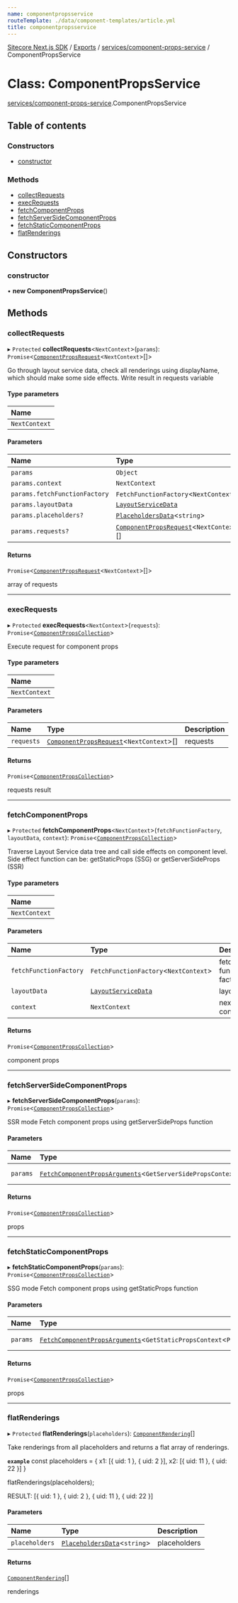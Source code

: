 ```yaml
---
name: componentpropsservice
routeTemplate: ./data/component-templates/article.yml
title: componentpropsservice
---
```


[Sitecore Next.js SDK](/docs/nextjs/ref/) / [Exports](/docs/nextjs/ref/modules) / [services/component-props-service](/docs/nextjs/ref/modules/services_component_props_service) / ComponentPropsService

# Class: ComponentPropsService

[services/component-props-service](/docs/nextjs/ref/modules/services_component_props_service).ComponentPropsService

## Table of contents

### Constructors

- [constructor](/docs/nextjs/ref/classes/services_component_props_service/componentpropsservice#constructor)

### Methods

- [collectRequests](/docs/nextjs/ref/classes/services_component_props_service/componentpropsservice#collectrequests)
- [execRequests](/docs/nextjs/ref/classes/services_component_props_service/componentpropsservice#execrequests)
- [fetchComponentProps](/docs/nextjs/ref/classes/services_component_props_service/componentpropsservice#fetchcomponentprops)
- [fetchServerSideComponentProps](/docs/nextjs/ref/classes/services_component_props_service/componentpropsservice#fetchserversidecomponentprops)
- [fetchStaticComponentProps](/docs/nextjs/ref/classes/services_component_props_service/componentpropsservice#fetchstaticcomponentprops)
- [flatRenderings](/docs/nextjs/ref/classes/services_component_props_service/componentpropsservice#flatrenderings)

## Constructors

### constructor

• **new ComponentPropsService**()

## Methods

### collectRequests

▸ `Protected` **collectRequests**<`NextContext`\>(`params`): `Promise`<[`ComponentPropsRequest`](/docs/nextjs/ref/modules/services_component_props_service#componentpropsrequest)<`NextContext`\>[]\>

Go through layout service data, check all renderings using displayName, which should make some side effects.
Write result in requests variable

#### Type parameters

| Name |
| :------ |
| `NextContext` |

#### Parameters

| Name | Type | Description |
| :------ | :------ | :------ |
| `params` | `Object` | params |
| `params.context` | `NextContext` |  |
| `params.fetchFunctionFactory` | `FetchFunctionFactory`<`NextContext`\> |  |
| `params.layoutData` | [`LayoutServiceData`](/docs/nextjs/ref/interfaces/index/layoutservicedata) |  |
| `params.placeholders?` | [`PlaceholdersData`](/docs/nextjs/ref/modules/index#placeholdersdata)<`string`\> | - |
| `params.requests?` | [`ComponentPropsRequest`](/docs/nextjs/ref/modules/services_component_props_service#componentpropsrequest)<`NextContext`\>[] |  |

#### Returns

`Promise`<[`ComponentPropsRequest`](/docs/nextjs/ref/modules/services_component_props_service#componentpropsrequest)<`NextContext`\>[]\>

array of requests

___

### execRequests

▸ `Protected` **execRequests**<`NextContext`\>(`requests`): `Promise`<[`ComponentPropsCollection`](/docs/nextjs/ref/modules/sharedtypes_component_props#componentpropscollection)\>

Execute request for component props

#### Type parameters

| Name |
| :------ |
| `NextContext` |

#### Parameters

| Name | Type | Description |
| :------ | :------ | :------ |
| `requests` | [`ComponentPropsRequest`](/docs/nextjs/ref/modules/services_component_props_service#componentpropsrequest)<`NextContext`\>[] | requests |

#### Returns

`Promise`<[`ComponentPropsCollection`](/docs/nextjs/ref/modules/sharedtypes_component_props#componentpropscollection)\>

requests result

___

### fetchComponentProps

▸ `Protected` **fetchComponentProps**<`NextContext`\>(`fetchFunctionFactory`, `layoutData`, `context`): `Promise`<[`ComponentPropsCollection`](/docs/nextjs/ref/modules/sharedtypes_component_props#componentpropscollection)\>

Traverse Layout Service data tree and call side effects on component level.
Side effect function can be: getStaticProps (SSG) or getServerSideProps (SSR)

#### Type parameters

| Name |
| :------ |
| `NextContext` |

#### Parameters

| Name | Type | Description |
| :------ | :------ | :------ |
| `fetchFunctionFactory` | `FetchFunctionFactory`<`NextContext`\> | fetch function factory |
| `layoutData` | [`LayoutServiceData`](/docs/nextjs/ref/interfaces/index/layoutservicedata) | layout data |
| `context` | `NextContext` | next context |

#### Returns

`Promise`<[`ComponentPropsCollection`](/docs/nextjs/ref/modules/sharedtypes_component_props#componentpropscollection)\>

component props

___

### fetchServerSideComponentProps

▸ **fetchServerSideComponentProps**(`params`): `Promise`<[`ComponentPropsCollection`](/docs/nextjs/ref/modules/sharedtypes_component_props#componentpropscollection)\>

SSR mode
Fetch component props using getServerSideProps function

#### Parameters

| Name | Type | Description |
| :------ | :------ | :------ |
| `params` | [`FetchComponentPropsArguments`](/docs/nextjs/ref/modules/services_component_props_service#fetchcomponentpropsarguments)<`GetServerSidePropsContext`<`ParsedUrlQuery`\>\> | fetch params |

#### Returns

`Promise`<[`ComponentPropsCollection`](/docs/nextjs/ref/modules/sharedtypes_component_props#componentpropscollection)\>

props

___

### fetchStaticComponentProps

▸ **fetchStaticComponentProps**(`params`): `Promise`<[`ComponentPropsCollection`](/docs/nextjs/ref/modules/sharedtypes_component_props#componentpropscollection)\>

SSG mode
Fetch component props using getStaticProps function

#### Parameters

| Name | Type | Description |
| :------ | :------ | :------ |
| `params` | [`FetchComponentPropsArguments`](/docs/nextjs/ref/modules/services_component_props_service#fetchcomponentpropsarguments)<`GetStaticPropsContext`<`ParsedUrlQuery`\>\> | fetch arguments |

#### Returns

`Promise`<[`ComponentPropsCollection`](/docs/nextjs/ref/modules/sharedtypes_component_props#componentpropscollection)\>

props

___

### flatRenderings

▸ `Protected` **flatRenderings**(`placeholders`): [`ComponentRendering`](/docs/nextjs/ref/interfaces/index/componentrendering)[]

Take renderings from all placeholders and returns a flat array of renderings.

**`example`**
const placeholders = {
   x1: [{ uid: 1 }, { uid: 2 }],
   x2: [{ uid: 11 }, { uid: 22 }]
}

flatRenderings(placeholders);

RESULT: [{ uid: 1 }, { uid: 2 }, { uid: 11 }, { uid: 22 }]

#### Parameters

| Name | Type | Description |
| :------ | :------ | :------ |
| `placeholders` | [`PlaceholdersData`](/docs/nextjs/ref/modules/index#placeholdersdata)<`string`\> | placeholders |

#### Returns

[`ComponentRendering`](/docs/nextjs/ref/interfaces/index/componentrendering)[]

renderings

